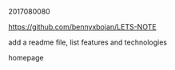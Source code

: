 2017080080



https://github.com/bennyxbojan/LETS-NOTE



add a readme file, list features and technologies

homepage

